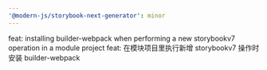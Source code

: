 ```yaml
---
'@modern-js/storybook-next-generator': minor
---
```


feat: installing builder-webpack when performing a new storybookv7 operation in a module project
feat: 在模块项目里执行新增 storybookv7 操作时安装 builder-webpack
